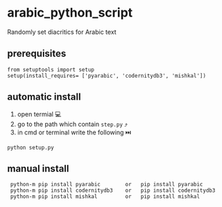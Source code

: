 # arabic_python_script
Randomly set diacritics for Arabic text

## prerequisites
```
from setuptools import setup
setup(install_requires= ['pyarabic', 'codernitydb3', 'mishkal'])
```

## automatic install 
  1. open termial 💻
  2. go to the path which contain `step.py` ⤴️
  3. in cmd or terminal write the following ⏭️
  ```
  python setup.py
  ```


## manual install
```
 python-m pip install pyarabic        or   pip install pyarabic 
 python-m pip install codernitydb3    or   pip install codernitydb3
 python-m pip install mishkal         or   pip install mishkal
```
